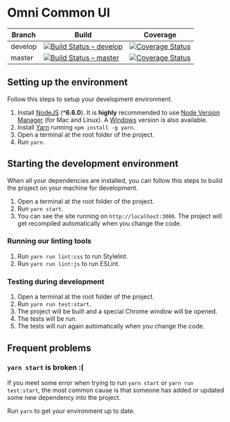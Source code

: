 # Omni Common UI

Branch | Build | Coverage
------ | --- | ---
develop | [![Build Status – develop](https://travis-ci.org/e1-bsd/omni-common-ui.svg?branch=develop)](https://travis-ci.org/e1-bsd/omni-common-ui) | [![Coverage Status](https://coveralls.io/repos/github/e1-bsd/omni-common-ui/badge.svg?branch=develop)](https://coveralls.io/github/e1-bsd/omni-common-ui?branch=develop)
master | [![Build Status – master](https://travis-ci.org/e1-bsd/omni-common-ui.svg?branch=master)](https://travis-ci.org/e1-bsd/omni-common-ui) | [![Coverage Status](https://coveralls.io/repos/github/e1-bsd/omni-common-ui/badge.svg)](https://coveralls.io/github/e1-bsd/omni-common-ui)

## Setting up the environment

Follow this steps to setup your development environment.

1. Install [NodeJS](https://nodejs.org/) (**^6.6.0**).
It is **highly** recommended to use [Node Version Manager](https://github.com/creationix/nvm) (for Mac and Linux).
A [Windows](https://github.com/coreybutler/nvm-windows) version is also available.
2. Install [Yarn](https://yarnpkg.com/) running `npm install -g yarn`.
3. Open a terminal at the root folder of the project.
4. Run `yarn`.

## Starting the development environment

When all your dependencies are installed, you can follow this steps to build the project on your machine for development.

1. Open a terminal at the root folder of the project.
2. Run `yarn start`.
3. You can see the site running on `http://localhost:3000`.
The project will get recompiled automatically when you change the code.

### Running our linting tools

1. Run `yarn run lint:css` to run Stylelint.
2. Run `yarn run lint:js` to run ESLint.

### Testing during development

1. Open a terminal at the root folder of the project.
2. Run `yarn run test:start`.
3. The project will be built and a special Chrome window will be opened.
4. The tests will be run.
5. The tests will run again automatically when you change the code.

## Frequent problems

### `yarn start` is broken :(

If you meet some error when trying to run `yarn start` or `yarn run test:start`, the most common cause is that someone has added or updated some new dependency into the project.

Run `yarn` to get your environment up to date.
